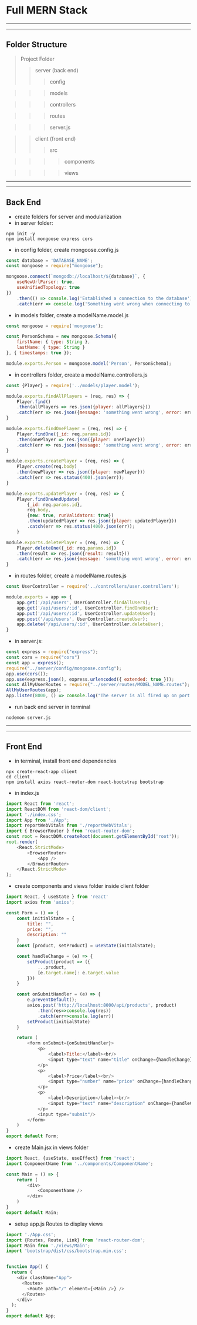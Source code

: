 # Full MERN Stack 
---
---

## Folder Structure
> Project Folder
>>server (back end)
>>>config

>>>models

>>>controllers

>>>routes

>>>server.js

>>client (front end)
>>>src 

>>>>components

>>>>views

------------------------------
---

## Back End

- create folders for server and modularization
- in server folder:
```
npm init -y
npm install mongoose express cors
```

- in config folder, create mongoose.config.js
```js
const database = 'DATABASE_NAME';
const mongoose = require("mongoose");

mongoose.connect(`mongodb://localhost/${database}`, {
    useNewUrlParser: true,
    useUnifiedTopology: true
})
    .then(() => console.log('Established a connection to the database'))
    .catch(err => console.log('Something went wrong when connecting to the database ', err));
```
- in models folder, create a modelName.model.js
```js
const mongoose = require('mongoose');

const PersonSchema = new mongoose.Schema({
    firstName: { type: String },
    lastName: { type: String }
}, { timestamps: true });

module.exports.Person = mongoose.model('Person', PersonSchema);
```
- in controllers folder, create a modelName.controllers.js
```js
const {Player} = require('../models/player.model');

module.exports.findAllPlayers = (req, res) => {
    Player.find()
    .then(allPlayers => res.json({player: allPlayers}))
    .catch(err => res.json({message: 'something went wrong', error: err}));
}

module.exports.findOnePlayer = (req, res) => {
    Player.findOne({_id: req.params.id})
    .then(onePlayer => res.json({player: onePlayer}))
    .catch(err => res.json({message: 'something went wrong', error: err}));
}

module.exports.createPlayer = (req, res) => {
    Player.create(req.body)
    .then(newPlayer => res.json({player: newPlayer}))
    .catch(err => res.status(400).json(err));
}

module.exports.updatePlayer = (req, res) => {
    Player.findOneAndUpdate(
        {_id: req.params.id},
        req.body,
        {new: true, runValidators: true})
        .then(updatedPlayer => res.json({player: updatedPlayer}))
        .catch(err => res.status(400).json(err));
    }

module.exports.deletePlayer = (req, res) => {
    Player.deleteOne({_id: req.params.id})
    .then(result => res.json({result: result}))
    .catch(err => res.json({message: 'something went wrong', error: err}));
}
```

- in routes folder, create a modelName.routes.js
```js
const UserController = require('../controllers/user.controllers');

module.exports = app => {
    app.get('/api/users', UserController.findAllUsers);
    app.get('/api/users/:id', UserController.findOneUser);
    app.put('/api/users/:id', UserController.updateUser);
    app.post('/api/users', UserController.createUser);
    app.delete('/api/users/:id', UserController.deleteUser);
}
```

- in server.js:
```js
const express = require("express");
const cors = require("cors")
const app = express();
require("../server/config/mongoose.config");
app.use(cors());
app.use(express.json(), express.urlencoded({ extended: true }));
const AllMyUserRoutes = require("../server/routes/MODEL_NAME.routes");
AllMyUserRoutes(app);
app.listen(8000, () => console.log("The server is all fired up on port 8000"));
```

- run back end server in terminal
```
nodemon server.js
```
--------------------
------

## Front End
- in terminal, install front end dependencies
```
npx create-react-app client
cd client
npm install axios react-router-dom react-bootstrap bootstrap
```

- in index.js
```js
import React from 'react';
import ReactDOM from 'react-dom/client';
import './index.css';
import App from './App';
import reportWebVitals from './reportWebVitals';
import { BrowserRouter } from 'react-router-dom';
const root = ReactDOM.createRoot(document.getElementById('root'));
root.render(
    <React.StrictMode>
        <BrowserRouter>
            <App />
        </BrowserRouter>
    </React.StrictMode>
);
```
- create components and views folder inside client folder
```js
import React, { useState } from 'react'
import axios from 'axios';

const Form = () => {
    const initialState = {
        title: "",
        price: "",
        description: ""
    }
    const [product, setProduct] = useState(initialState); 

    const handleChange = (e) => {
        setProduct(product => ({
            ...product,
            [e.target.name]: e.target.value
        }))
    }

    const onSubmitHandler = (e) => {
        e.preventDefault();
        axios.post('http://localhost:8000/api/products', product)
            .then(res=>console.log(res))
            .catch(err=>console.log(err))
        setProduct(initialState)
    }

    return (
        <form onSubmit={onSubmitHandler}>
            <p>
                <label>Title:</label><br/>
                <input type="text" name="title" onChange={handleChange} value={product.title}/>
            </p>
            <p>
                <label>Price</label><br/>
                <input type="number" name="price" onChange={handleChange} value={product.price}/>
            </p>
            <p>
                <label>Description</label><br/>
                <input type="text" name="description" onChange={handleChange} value={product.description}/>
            </p>
            <input type="submit"/>
        </form>
    )
}
export default Form;
```

- create Main.jsx in views folder

```js
import React, {useState, useEffect} from 'react';
import ComponentName from '../components/ComponentName';

const Main = () => {
    return (
        <div>
            <ComponentName />
        </div>
    )
}
export default Main;
```

- setup app.js Routes to display views
```js
import './App.css';
import {Routes, Route, Link} from 'react-router-dom';
import Main from './views/Main';
import 'bootstrap/dist/css/bootstrap.min.css';


function App() {
  return (
    <div className="App">
      <Routes>
        <Route path="/" element={<Main />} />
      </Routes>
    </div>
  );
}
export default App;
```
